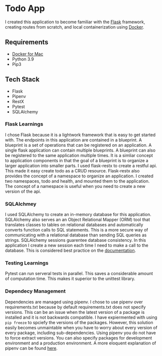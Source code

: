 # Todo App 
I created this application to become familiar with the [Flask](https://flask.palletsprojects.com/en/2.0.x/) framework, creating routes from scratch, and local containerization using [Docker](https://www.docker.com/). 

## Requirements 
* [Docker for Mac](https://docs.docker.com/desktop/mac/install/) 
* Python 3.9
* Pip3 

## Tech Stack  
* Flask 
* Pipenv 
* RestX 
* Pytest 
* SQLAlchemy 

### Flask Learnings 
I chose Flask because it is a lightwork framework that is easy to get started with. 
The endpoints in this application are contained in a blueprint. A blueprint is a set of operations that can be registered on an application. A single flask application can contain multiple blueprints. A blueprint can also be registered to the same application multiple times. It is a simliar concept to application components in that the goal of a blueprint is to organize a larger application into smaller parts. 
I used flask-restx to create a restful api. This made it easy create todo as a CRUD resource. Flask-restx also provides the concept of a namespace to organize an application. I created two namespaces, todo and health, and mounted them to the application. The concept of a namespace is useful when you need to create a new version of the api.


### SQLAlchmey 
I used SQLAlchemy to create an in-memory database for this application. SQLAlchemy also serves an an Object Relational Mapper (ORM) tool that translates classes to tables on relational databases and automatically converts function calls to SQL statements. This is a more secure way of communicating with a relational database than sending SQL queries as strings. SQLAlchemy sessions guarentee database consistency. In this application I create a new session each time I need to make a call to the database. This is considered best practice on the [documentation](https://docs.sqlalchemy.org/en/14/orm/session_basics.html#session-frequently-asked-questions). 

### Testing Learnings 
Pytest can run serveral tests in parallel. This saves a considerable amount of computation time. This makes it superior to the unittest library.

### Dependecy Management 
Dependencies are managed using pipenv. I chose to use pipenv over requirements.txt because by default requirements.txt does not specify versions. This can be an issue when the latest version of a package is installed and it is not backwards compatible. I have expiermented with using `pip freeze` to spciefy the versions of the packages. However, this solution easily becomes unmaintable when you have to worry about every version of every package, including sub-dependencies. Using pipenv you do not have to force extract versions. You can also specify packages for development environment and a production environment. A more eloquent explanation of pipenv can be found [here](https://realpython.com/pipenv-guide/#dependency-management-with-requirementstxt). 